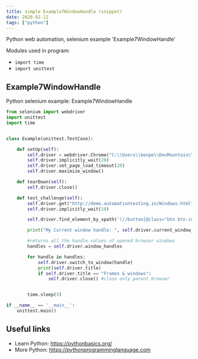 ```yaml
---
title: simple Example7WindowHandle (snippet)
date: 2020-02-12
tags: ["python"]
---
```

Python web automation, selenium example 'Example7WindowHandle'


Modules used in program: 
* `import time`
* `import unittest`

## Example7WindowHandle

Python selenium example: Example7WindowHandle

```python
from selenium import webdriver
import unittest
import time


class Example(unittest.TestCase):

    def setUp(self):
        self.driver = webdriver.Chrome("C:\\Users\\benpe\\DevMountain\\testing-resources\\chromedriver.exe")
        self.driver.implicitly_wait(20)
        self.driver.set_page_load_timeout(20)
        self.driver.maximize_window()

    def tearDown(self):
        self.driver.close()

    def test_challenge(self):
        self.driver.get("http://demo.automationtesting.in/Windows.html")
        self.driver.implicitly_wait(10)

        self.driver.find_element_by_xpath('(//button[@class="btn btn-info"])[1]').click()

        print("My Current window handle: ", self.driver.current_window_handle)

        #returns all the handle values of opened browser windows
        handles = self.driver.window_handles

        for handle in handles:
            self.driver.switch_to_window(handle)
            print(self.driver.title)
            if self.driver.title == "Frames & windows":
                self.driver.close() #close only parent browser


        time.sleep(3)

if __name__ == '__main__':
    unittest.main()


```

## Useful links

- Learn Python: https://pythonbasics.org/
- More Python: https://pythonprogramminglanguage.com
